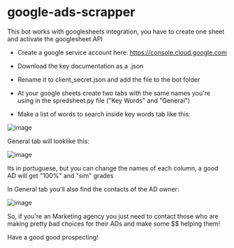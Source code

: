 # google-ads-scrapper

This bot works with googlesheets integration, you have to create one sheet and activate the googlesheet API

- Create a google service account here: https://console.cloud.google.com

- Download the key documentation as a .json

- Rename it to client_secret.json and add the file to the bot folder

- At your google sheets create two tabs with the same names you're using in the spredsheet.py file ("Key Words" and "General")

- Make a list of words to search inside key words tab like this: 

![image](https://user-images.githubusercontent.com/33553051/187916315-6cf44694-8877-4211-ba22-15595674686c.png)


General tab will looklike this:

![image](https://user-images.githubusercontent.com/33553051/187917844-121a2f57-3e36-45c7-8ea5-8a159af7e4dd.png)


Its in portuguese, but you can change the names of each column, a good AD will get "100%" and "sim" grades

In General tab you'll also find the contacts of the AD owner:

![image](https://user-images.githubusercontent.com/33553051/187917431-6b1785fe-d459-4e05-9820-6b3993418d82.png)


So, if you're an Marketing agency you just need to contact those who are making pretty bad choices for their ADs and make some $$ helping them!

Have a good good prospecting!




